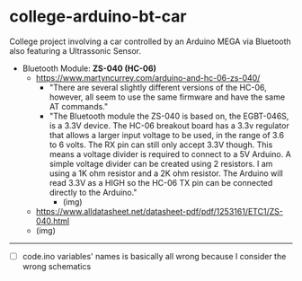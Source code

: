# college-arduino-bt-car
College project involving a car controlled by an Arduino MEGA via Bluetooth also featuring a Ultrassonic Sensor.

- Bluetooth Module: **ZS-040 (HC-06)**
	- https://www.martyncurrey.com/arduino-and-hc-06-zs-040/
		- "There are several slightly different versions of the HC-06, however, all seem to use the same firmware and have the same AT commands."
		- "The Bluetooth module the ZS-040 is based on, the EGBT-046S, is a 3.3V device. The HC-06 breakout board has a 3.3v regulator that allows a larger input voltage to be used, in the range of 3.6 to 6 volts. The RX pin can still only accept 3.3V though. This means a voltage divider is required to connect to a 5V Arduino. A simple voltage divider can be created using 2 resistors. I am using a 1K ohm resistor and a 2K ohm resistor. The Arduino will read 3.3V as a HIGH so the HC-06 TX pin can be connected directly to the Arduino."
			- (img)
	- https://www.alldatasheet.net/datasheet-pdf/pdf/1253161/ETC1/ZS-040.html
	- (img)

---

- [ ] code.ino variables' names is basically all wrong because I consider the wrong schematics
